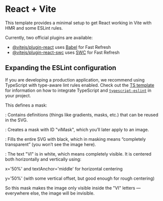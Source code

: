 # React + Vite

This template provides a minimal setup to get React working in Vite with HMR and some ESLint rules.

Currently, two official plugins are available:

- [@vitejs/plugin-react](https://github.com/vitejs/vite-plugin-react/blob/main/packages/plugin-react) uses [Babel](https://babeljs.io/) for Fast Refresh
- [@vitejs/plugin-react-swc](https://github.com/vitejs/vite-plugin-react/blob/main/packages/plugin-react-swc) uses [SWC](https://swc.rs/) for Fast Refresh

## Expanding the ESLint configuration

If you are developing a production application, we recommend using TypeScript with type-aware lint rules enabled. Check out the [TS template](https://github.com/vitejs/vite/tree/main/packages/create-vite/template-react-ts) for information on how to integrate TypeScript and [`typescript-eslint`](https://typescript-eslint.io) in your project.


<!-- notes about mask -->
This defines a mask:

<defs>: Contains definitions (things like gradients, masks, etc.) that can be reused in the SVG.

<mask id='viMask'>: Creates a mask with ID "viMask", which you’ll later apply to an image.

<rect>: Fills the entire SVG with black, which in masking means “completely transparent” (you won’t see the image here).

<text>: The text "VI" is in white, which means completely visible. It is centered both horizontally and vertically using:

x='50%' and textAnchor='middle' for horizontal centering

y='50%' (with some vertical offset, but good enough for rough centering)

So this mask makes the image only visible inside the "VI" letters — everywhere else, the image will be invisible.